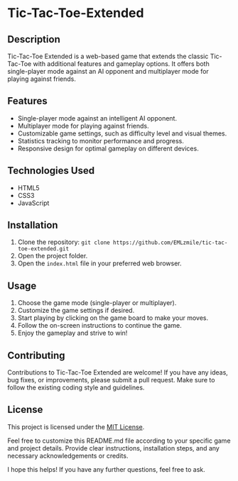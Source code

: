 # Tic-Tac-Toe-Extended

## Description
Tic-Tac-Toe Extended is a web-based game that extends the classic Tic-Tac-Toe with additional features and gameplay options. It offers both single-player mode against an AI opponent and multiplayer mode for playing against friends.

## Features
- Single-player mode against an intelligent AI opponent.
- Multiplayer mode for playing against friends.
- Customizable game settings, such as difficulty level and visual themes.
- Statistics tracking to monitor performance and progress.
- Responsive design for optimal gameplay on different devices.

## Technologies Used
- HTML5
- CSS3
- JavaScript

## Installation
1. Clone the repository: `git clone https://github.com/EMLzmile/tic-tac-toe-extended.git`
2. Open the project folder.
3. Open the `index.html` file in your preferred web browser.

## Usage
1. Choose the game mode (single-player or multiplayer).
2. Customize the game settings if desired.
3. Start playing by clicking on the game board to make your moves.
4. Follow the on-screen instructions to continue the game.
5. Enjoy the gameplay and strive to win!

## Contributing
Contributions to Tic-Tac-Toe Extended are welcome! If you have any ideas, bug fixes, or improvements, please submit a pull request. Make sure to follow the existing coding style and guidelines.

## License
This project is licensed under the [MIT License](https://opensource.org/licenses/MIT).

Feel free to customize this README.md file according to your specific game and project details. Provide clear instructions, installation steps, and any necessary acknowledgements or credits.

I hope this helps! If you have any further questions, feel free to ask.